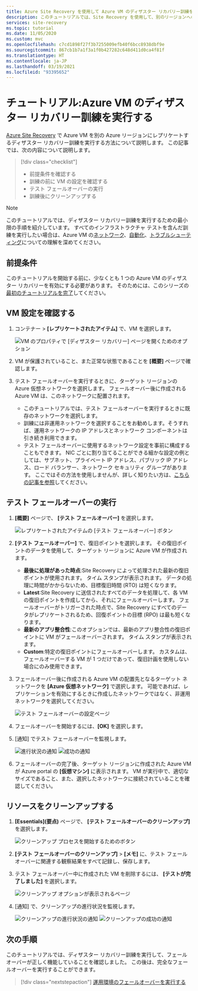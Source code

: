 ```yaml
---
title: Azure Site Recovery を使用して Azure VM のディザスター リカバリー訓練を実行するチュートリアル
description: このチュートリアルでは、Site Recovery を使用して、別のリージョンへの Azure VM のディザスター リカバリー訓練を実行します。
services: site-recovery
ms.topic: tutorial
ms.date: 11/05/2020
ms.custom: mvc
ms.openlocfilehash: c7cd1898f27f3b7255009efb40f6bcc8938dbf9e
ms.sourcegitcommit: 867cb1b7a1f3a1f0b427282c648d411d0ca4f81f
ms.translationtype: HT
ms.contentlocale: ja-JP
ms.lasthandoff: 03/19/2021
ms.locfileid: "93395652"
---
```

# <a name="tutorial-run-a-disaster-recovery-drill-for-azure-vms"></a>チュートリアル:Azure VM のディザスター リカバリー訓練を実行する

[Azure Site Recovery](site-recovery-overview.md) で Azure VM を別の Azure リージョンにレプリケートするディザスター リカバリー訓練を実行する方法について説明します。 この記事では、次の内容について説明します。

> [!div class="checklist"]
> * 前提条件を確認する
> * 訓練の前に VM の設定を確認する
> * テスト フェールオーバーの実行
> * 訓練後にクリーンアップする


> [!NOTE]
> このチュートリアルでは、ディザスター リカバリー訓練を実行するための最小限の手順を紹介しています。 すべてのインフラストラクチャ テストを含んだ訓練を実行したい場合は、Azure VM の[ネットワーク](azure-to-azure-about-networking.md)、[自動化](azure-to-azure-powershell.md)、[トラブルシューティング](azure-to-azure-troubleshoot-errors.md)についての理解を深めてください。

## <a name="prerequisites"></a>前提条件

このチュートリアルを開始する前に、少なくとも 1 つの Azure VM のディザスター リカバリーを有効にする必要があります。 そのためには、このシリーズの[最初のチュートリアルを完了](azure-to-azure-tutorial-enable-replication.md)してください。

## <a name="verify-vm-settings"></a>VM 設定を確認する

1. コンテナー > **[レプリケートされたアイテム]** で、VM を選択します。

    ![VM のプロパティで [ディザスター リカバリー] ページを開くためのオプション](./media/azure-to-azure-tutorial-dr-drill/vm-settings.png)

2. VM が保護されていること、また正常な状態であることを **[概要]** ページで確認します。
3. テスト フェールオーバーを実行するときに、ターゲット リージョンの Azure 仮想ネットワークを選択します。 フェールオーバー後に作成される Azure VM は、このネットワークに配置されます。 

    - このチュートリアルでは、テスト フェールオーバーを実行するときに既存のネットワークを選択します。
    - 訓練には非運用ネットワークを選択することをお勧めします。そうすれば、運用ネットワークの IP アドレスとネットワーク コンポーネントは引き続き利用できます。
   - テスト フェールオーバーに使用するネットワーク設定を事前に構成することもできます。 NIC ごとに割り当てることができる細かな設定の例としては、サブネット、プライベート IP アドレス、パブリック IP アドレス、ロード バランサー、ネットワーク セキュリティ グループがあります。 ここではその方法を使用しませんが、詳しく知りたい方は、[こちらの記事を参照](azure-to-azure-customize-networking.md#customize-failover-and-test-failover-networking-configurations)してください。


## <a name="run-a-test-failover"></a>テスト フェールオーバーの実行


1. **[概要]** ページで、 **[テスト フェールオーバー]** を選択します。

    
    ![レプリケートされたアイテムの [テスト フェールオーバー] ボタン](./media/azure-to-azure-tutorial-dr-drill/test-failover-button.png)

2. **[テスト フェールオーバー]** で、復旧ポイントを選択します。 その復旧ポイントのデータを使用して、ターゲット リージョンに Azure VM が作成されます。
  
   - **最後に処理があった時点**:Site Recovery によって処理された最新の復旧ポイントが使用されます。 タイム スタンプが表示されます。 データの処理に時間がかからないため、目標復旧時間 (RTO) は短くなります。
   -  **Latest**:Site Recovery に送信されたすべてのデータを処理して、各 VM の復旧ポイントを作成してから、それにフェールオーバーします。 フェールオーバーがトリガーされた時点で、Site Recovery にすべてのデータがレプリケートされるため、回復ポイントの目標 (RPO) は最も短くなります。
   - **最新のアプリ整合性**:このオプションでは、最新のアプリ整合性の復旧ポイントに VM がフェールオーバーされます。 タイム スタンプが表示されます。
   - **Custom**:特定の復旧ポイントにフェールオーバーします。 カスタムは、フェールオーバーする VM が 1 つだけであって、復旧計画を使用しない場合にのみ使用できます。

3. フェールオーバー後に作成される Azure VM の配置先となるターゲット ネットワークを **[Azure 仮想ネットワーク]** で選択します。 可能であれば、レプリケーションを有効にするときに作成したネットワークではなく、非運用ネットワークを選択してください。

    ![テスト フェールオーバーの設定ページ](./media/azure-to-azure-tutorial-dr-drill/test-failover-settings.png)    

4. フェールオーバーを開始するには、**[OK]** を選択します。
5. [通知] でテスト フェールオーバーを監視します。

    ![進行状況の通知](./media/azure-to-azure-tutorial-dr-drill/notification-start-test-failover.png) ![成功の通知](./media/azure-to-azure-tutorial-dr-drill/notification-finish-test-failover.png)     


5. フェールオーバーの完了後、ターゲット リージョンに作成された Azure VM が Azure portal の **[仮想マシン]** に表示されます。 VM が実行中で、適切なサイズであること、また、選択したネットワークに接続されていることを確認してください。

## <a name="clean-up-resources"></a>リソースをクリーンアップする

1. **[Essentials]\(要点\)** ページで、 **[テスト フェールオーバーのクリーンアップ]** を選択します。

    ![クリーンアップ プロセスを開始するためのボタン](./media/azure-to-azure-tutorial-dr-drill/select-cleanup.png)

2. **[テスト フェールオーバーのクリーンアップ]**  >  **[メモ]** に、テスト フェールオーバーに関連する観察結果をすべて記録し、保存します。 
3. テスト フェールオーバー中に作成された VM を削除するには、 **[テストが完了しました]** を選択します。

    ![クリーンアップ オプションが表示されるページ](./media/azure-to-azure-tutorial-dr-drill/cleanup-failover.png)

4. [通知] で、クリーンアップの進行状況を監視します。

    ![クリーンアップの進行状況の通知](./media/azure-to-azure-tutorial-dr-drill/notification-start-cleanup.png) ![クリーンアップの成功の通知](./media/azure-to-azure-tutorial-dr-drill/notification-finish-cleanup.png)

## <a name="next-steps"></a>次の手順

このチュートリアルでは、ディザスター リカバリー訓練を実行して、フェールオーバーが正しく機能していることを確認しました。 この後は、完全なフェールオーバーを実行することができます。

> [!div class="nextstepaction"]
> [運用環境のフェールオーバーを実行する](azure-to-azure-tutorial-failover-failback.md)
